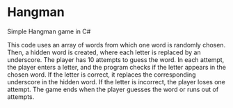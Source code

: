 # Hangman
Simple Hangman game in C#

This code uses an array of words from which one word is randomly chosen. Then, a hidden word is created, where each letter is replaced by an underscore. 
The player has 10 attempts to guess the word. In each attempt, the player enters a letter, and the program checks if the letter appears in the chosen word. 
If the letter is correct, it replaces the corresponding underscore in the hidden word. 
If the letter is incorrect, the player loses one attempt. 
The game ends when the player guesses the word or runs out of attempts.
